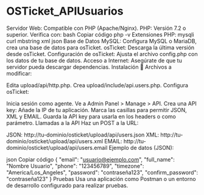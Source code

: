 # OSTicket_APIUsuarios
Servidor Web: Compatible con PHP (Apache/Nginx).
PHP: Versión 7.2 o superior. Verifica con:
bash
Copiar código
php -v
Extensiones PHP:
mysqli
curl
mbstring
xml
json
Base de Datos MySQL: Configura MySQL o MariaDB, crea una base de datos para osTicket.
osTicket: Descarga la última versión desde osTicket.
Configuración de osTicket: Ajusta el archivo config.php con los datos de tu base de datos.
Acceso a Internet: Asegúrate de que tu servidor pueda descargar dependencias.
Instalación 🔧
Archivos a modificar:

Edita upload/api/http.php.
Crea upload/include/api.users.php.
Configura osTicket:

Inicia sesión como agente.
Ve a Admin Panel > Manage > API.
Crea una API key:
Añade la IP de tu aplicación.
Marca las casillas para permitir JSON, XML y EMAIL.
Guarda la API key para usarla en los headers o como parámetro.
Llamadas a la API
Haz un POST a la URL:

JSON: http://tu-dominio/osticket/upload/api/users.json
XML: http://tu-dominio/osticket/upload/api/users.xml
EMAIL: http://tu-dominio/osticket/upload/api/users.email
Ejemplo de datos (JSON):

json
Copiar código
{
  "email": "usuario@ejemplo.com",
  "full_name": "Nombre Usuario",
  "phone": "123456789",
  "timezone": "America/Los_Angeles",
  "password": "contraseña123",
  "confirm_password": "contraseña123"
}
Pruebas
Usa una aplicación como Postman o un entorno de desarrollo configurado para realizar pruebas.
